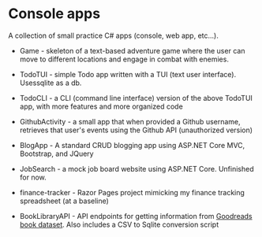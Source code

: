 # Console apps

A collection of small practice C# apps (console, web app, etc...).

-   Game - skeleton of a text-based adventure game where the user can move to different locations and engage in combat with enemies.

-   TodoTUI - simple Todo app written with a TUI (text user interface). Usessqlite as a db.

-   TodoCLI - a CLI (command line interface) version of the above TodoTUI app, with more features and more organized code

-   GithubActivity - a small app that when provided a Github username, retrieves that user's events using the Github API (unauthorized version)

-   BlogApp - A standard CRUD blogging app using ASP.NET Core MVC, Bootstrap, and JQuery

-   JobSearch - a mock job board website using ASP.NET Core. Unfinished for now.

-   finance-tracker - Razor Pages project mimicking my finance tracking spreadsheet (at a baseline)

-   BookLibraryAPI - API endpoints for getting information from [Goodreads book dataset](https://www.kaggle.com/datasets/jealousleopard/goodreadsbooks). Also includes a CSV to Sqlite conversion script

